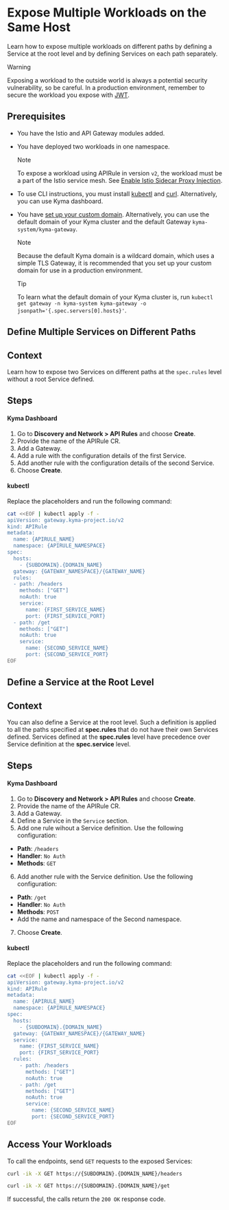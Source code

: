 # Expose Multiple Workloads on the Same Host

Learn how to expose multiple workloads on different paths by defining a Service at the root level and by defining Services on each path separately.

> [!WARNING]
>  Exposing a workload to the outside world is always a potential security vulnerability, so be careful. In a production environment, remember to secure the workload you expose with [JWT](../01-50-expose-and-secure-a-workload/01-52-expose-and-secure-workload-jwt.md).

## Prerequisites

* You have the Istio and API Gateway modules added.
* You have deployed two workloads in one namespace.
  > [!NOTE] 
  > To expose a workload using APIRule in version `v2`, the workload must be a part of the Istio service mesh. See [Enable Istio Sidecar Proxy Injection](https://kyma-project.io/#/istio/user/tutorials/01-40-enable-sidecar-injection?id=enable-istio-sidecar-proxy-injection).
* To use CLI instructions, you must install [kubectl](https://kubernetes.io/docs/tasks/tools/#kubectl) and [curl](https://curl.se/). Alternatively, you can use Kyma dashboard.
* You have [set up your custom domain](../01-10-setup-custom-domain-for-workload.md). Alternatively, you can use the default domain of your Kyma cluster and the default Gateway `kyma-system/kyma-gateway`.
  
  > [!NOTE]
  > Because the default Kyma domain is a wildcard domain, which uses a simple TLS Gateway, it is recommended that you set up your custom domain for use in a production environment.

  > [!TIP]
  > To learn what the default domain of your Kyma cluster is, run `kubectl get gateway -n kyma-system kyma-gateway -o jsonpath='{.spec.servers[0].hosts}'`.

## Define Multiple Services on Different Paths

## Context
Learn how to expose two Services on different paths at the `spec.rules` level without a root Service defined.

## Steps

<!-- tabs:start -->

#### Kyma Dashboard

1. Go to **Discovery and Network > API Rules** and choose **Create**.
2. Provide the name of the APIRule CR.
3. Add a Gateway.
4. Add a rule with the configuration details of the first Service.
5. Add another rule with the configuration details of the second Service.
6. Choose **Create**.

#### kubectl

Replace the placeholders and run the following command:

  ```bash
  cat <<EOF | kubectl apply -f -
  apiVersion: gateway.kyma-project.io/v2
  kind: APIRule
  metadata:
    name: {APIRULE_NAME}
    namespace: {APIRULE_NAMESPACE}
  spec:
    hosts:
      - {SUBDOMAIN}.{DOMAIN_NAME}
    gateway: {GATEWAY_NAMESPACE}/{GATEWAY_NAME}
    rules:
    - path: /headers
      methods: ["GET"]
      noAuth: true
      service:
        name: {FIRST_SERVICE_NAME}
        port: {FIRST_SERVICE_PORT}
    - path: /get
      methods: ["GET"]
      noAuth: true
      service:
        name: {SECOND_SERVICE_NAME}
        port: {SECOND_SERVICE_PORT}
  EOF
  ```

<!-- tabs:end -->

## Define a Service at the Root Level

## Context

You can also define a Service at the root level. Such a definition is applied to all the paths specified at **spec.rules** that do not have their own Services defined. Services defined at the **spec.rules** level have precedence over Service definition at the **spec.service** level.

## Steps

<!-- tabs:start -->

#### Kyma Dashboard

1. Go to **Discovery and Network > API Rules** and choose **Create**.
2. Provide the name of the APIRule CR.
3. Add a Gateway.
4. Define a Service in the `Service` section.
5. Add one rule wihout a Service definition. Use the following configuration:
  - **Path**: `/headers`
  - **Handler**: `No Auth`
  - **Methods**: `GET`
6. Add another rule with the Service definition. Use the following configuration:
  - **Path**: `/get`
  - **Handler**: `No Auth`
  - **Methods**: `POST`
  - Add the name and namespace of the Second namespace.
7. Choose **Create**.

#### kubectl

Replace the placeholders and run the following command:
```bash
cat <<EOF | kubectl apply -f -
apiVersion: gateway.kyma-project.io/v2
kind: APIRule
metadata:
  name: {APIRULE_NAME}
  namespace: {APIRULE_NAMESPACE}
spec:
  hosts:
    - {SUBDOMAIN}.{DOMAIN_NAME}
  gateway: {GATEWAY_NAMESPACE}/{GATEWAY_NAME}
  service:
    name: {FIRST_SERVICE_NAME}
    port: {FIRST_SERVICE_PORT}
  rules:
    - path: /headers
      methods: ["GET"]
      noAuth: true
    - path: /get
      methods: ["GET"]
      noAuth: true
      service:
        name: {SECOND_SERVICE_NAME}
        port: {SECOND_SERVICE_PORT}
EOF
```

<!-- tabs:end -->

## Access Your Workloads

To call the endpoints, send `GET` requests to the exposed Services:

  ```bash
  curl -ik -X GET https://{SUBDOMAIN}.{DOMAIN_NAME}/headers

  curl -ik -X GET https://{SUBDOMAIN}.{DOMAIN_NAME}/get
  ```
If successful, the calls return the `200 OK` response code.
